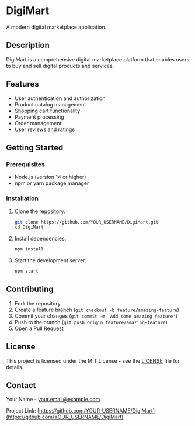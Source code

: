 # DigiMart

A modern digital marketplace application.

## Description

DigiMart is a comprehensive digital marketplace platform that enables users to buy and sell digital products and services.

## Features

- User authentication and authorization
- Product catalog management
- Shopping cart functionality
- Payment processing
- Order management
- User reviews and ratings

## Getting Started

### Prerequisites

- Node.js (version 14 or higher)
- npm or yarn package manager

### Installation

1. Clone the repository:
   ```bash
   git clone https://github.com/YOUR_USERNAME/DigiMart.git
   cd DigiMart
   ```

2. Install dependencies:
   ```bash
   npm install
   ```

3. Start the development server:
   ```bash
   npm start
   ```

## Contributing

1. Fork the repository
2. Create a feature branch (`git checkout -b feature/amazing-feature`)
3. Commit your changes (`git commit -m 'Add some amazing feature'`)
4. Push to the branch (`git push origin feature/amazing-feature`)
5. Open a Pull Request

## License

This project is licensed under the MIT License - see the [LICENSE](LICENSE) file for details.

## Contact

Your Name - your.email@example.com

Project Link: [https://github.com/YOUR_USERNAME/DigiMart](https://github.com/YOUR_USERNAME/DigiMart)
